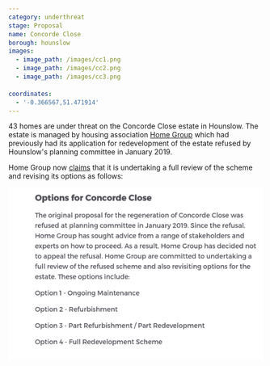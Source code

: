 ```yaml
---
category: underthreat
stage: Proposal
name: Concorde Close
borough: hounslow
images:
  - image_path: /images/cc1.png
  - image_path: /images/cc2.png
  - image_path: /images/cc3.png

coordinates:
  - '-0.366567,51.471914'
---
```

43 homes are under threat on the Concorde Close estate in Hounslow. The estate is managed by housing association [Home Group](http://homegroup.org.uk) which had previously had its application for redevelopment of the estate refused by Hounslow's planning committee in January 2019.

Home Group now [claims](https://www.homegroup.org.uk/about-us/working-with-us/development-partners/regeneration/concorde-close/) that it is undertaking a full review of the scheme and revising its options as follows:

<img src="/images/ccreview.png" class="img-fluid rounded img-thumbnail">
